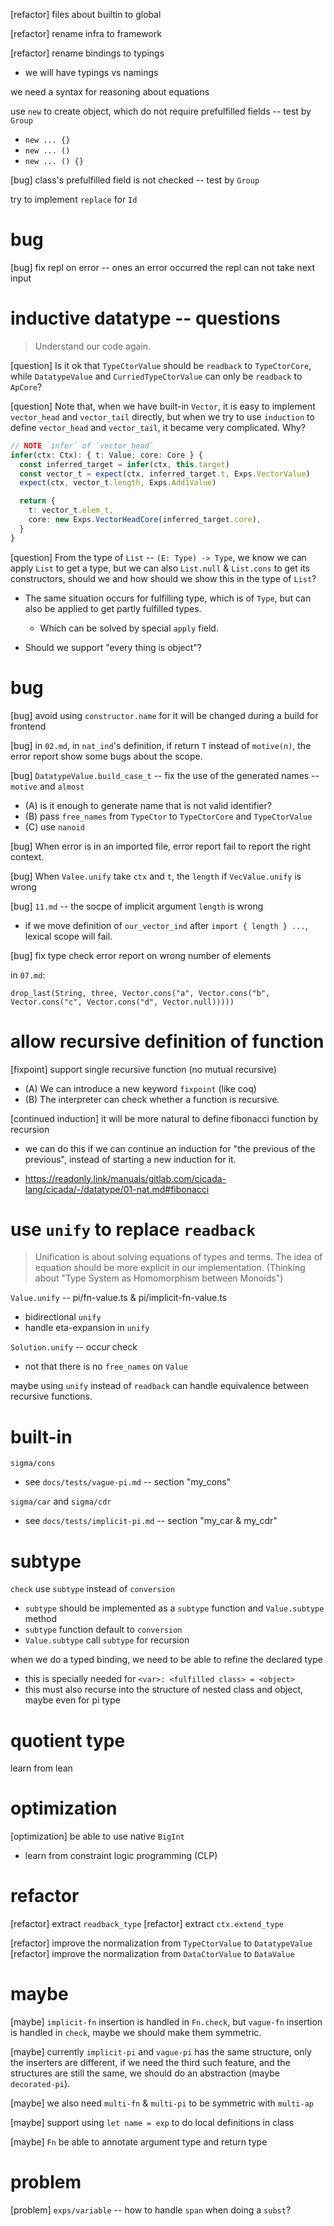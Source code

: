 [refactor] files about builtin to global

[refactor] rename infra to framework

[refactor] rename bindings to typings

- we will have typings vs namings

we need a syntax for reasoning about equations

use `new` to create object, which do not require prefulfilled fields -- test by `Group`

- `new ... {}`
- `new ... ()`
- `new ... () {}`

[bug] class's prefulfilled field is not checked -- test by `Group`

try to implement `replace` for `Id`

# bug

[bug] fix repl on error -- ones an error occurred the repl can not take next input

# inductive datatype -- questions

> Understand our code again.

[question] Is it ok that `TypeCtorValue` should be `readback` to `TypeCtorCore`,
while `DatatypeValue` and `CurriedTypeCtorValue` can only be `readback` to `ApCore`?

[question] Note that, when we have built-in `Vector`,
it is easy to implement `vector_head` and `vector_tail` directly,
but when we try to use `induction` to define `vector_head` and `vector_tail`,
it became very complicated. Why?

```typescript
// NOTE `infer` of `vector_head`
infer(ctx: Ctx): { t: Value; core: Core } {
  const inferred_target = infer(ctx, this.target)
  const vector_t = expect(ctx, inferred_target.t, Exps.VectorValue)
  expect(ctx, vector_t.length, Exps.Add1Value)

  return {
    t: vector_t.elem_t,
    core: new Exps.VectorHeadCore(inferred_target.core),
  }
}
```

[question] From the type of `List` -- `(E: Type) -> Type`,
we know we can apply `List` to get a type,
but we can also `List.null` & `List.cons` to get its constructors,
should we and how should we show this in the type of `List`?

- The same situation occurs for fulfilling type, which is of `Type`,
  but can also be applied to get partly fulfilled types.

  - Which can be solved by special `apply` field.

- Should we support "every thing is object"?

# bug

[bug] avoid using `constructor.name` for it will be changed during a build for frontend

[bug] in `02.md`, in `nat_ind`'s definition, if return `T` instead of `motive(n)`,
the error report show some bugs about the scope.

[bug] `DatatypeValue.build_case_t` -- fix the use of the generated names -- `motive` and `almost`

- (A) is it enough to generate name that is not valid identifier?
- (B) pass `free_names` from `TypeCtor` to `TypeCtorCore` and `TypeCtorValue`
- (C) use `nanoid`

[bug] When error is in an imported file, error report fail to report the right context.

[bug] When `Valee.unify` take `ctx` and `t`, the `length` if `VecValue.unify` is wrong

[bug] `11.md` -- the socpe of implicit argument `length` is wrong

- if we move definition of `our_vector_ind` after `import { length } ...`,
  lexical scope will fail.

[bug] fix type check error report on wrong number of elements

in `07.md`:

```cicada
drop_last(String, three, Vector.cons("a", Vector.cons("b", Vector.cons("c", Vector.cons("d", Vector.null)))))
```

# allow recursive definition of function

[fixpoint] support single recursive function (no mutual recursive)

- (A) We can introduce a new keyword `fixpoint` (like coq)
- (B) The interpreter can check whether a function is recursive.

[continued induction] it will be more natural to define fibonacci function by recursion

- we can do this if we can continue an induction for "the previous of the previous",
  instead of starting a new induction for it.

- https://readonly.link/manuals/gitlab.com/cicada-lang/cicada/-/datatype/01-nat.md#fibonacci

# use `unify` to replace `readback`

> Unification is about solving equations of types and terms.
> The idea of equation should be more explicit in our implementation.
> (Thinking about "Type System as Homomorphism between Monoids")

`Value.unify` -- pi/fn-value.ts & pi/implicit-fn-value.ts

- bidirectional `unify`
- handle eta-expansion in `unify`

`Solution.unify` -- occur check

- not that there is no `free_names` on `Value`

maybe using `unify` instead of `readback` can handle equivalence between recursive functions.

# built-in

`sigma/cons`

- see `docs/tests/vague-pi.md` -- section "my_cons"

`sigma/car` and `sigma/cdr`

- see `docs/tests/implicit-pi.md` -- section "my_car & my_cdr"

# subtype

`check` use `subtype` instead of `conversion`

- `subtype` should be implemented as a `subtype` function and `Value.subtype` method
- `subtype` function default to `conversion`
- `Value.subtype` call `subtype` for recursion

when we do a typed binding, we need to be able to refine the declared type
- this is specially needed for `<var>: <fulfilled class> = <object>`
- this must also recurse into the structure of nested class and object, maybe even for pi type

# quotient type

learn from lean

# optimization

[optimization] be able to use native `BigInt`

- learn from constraint logic programming (CLP)

# refactor

[refactor] extract `readback_type`
[refactor] extract `ctx.extend_type`

[refactor] improve the normalization from `TypeCtorValue` to `DatatypeValue`
[refactor] improve the normalization from `DataCtorValue` to `DataValue`

# maybe

[maybe] `implicit-fn` insertion is handled in `Fn.check`,
but `vague-fn` insertion is handled in `check`,
maybe we should make them symmetric.

[maybe] currently `implicit-pi` and `vague-pi` has the same structure,
only the inserters are different, if we need the third such feature,
and the structures are still the same, we should do an abstraction (maybe `decorated-pi`).

[maybe] we also need `multi-fn` & `multi-pi` to be symmetric with `multi-ap`

[maybe] support using `let name = exp` to do local definitions in class

[maybe] `Fn` be able to annotate argument type and return type

# problem

[problem] `exps/variable` -- how to handle `span` when doing a `subst`?
